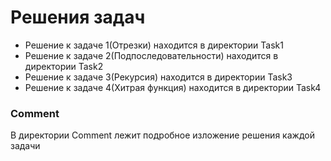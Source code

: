 # Решения задач
- Решение к задаче 1(Отрезки) находится в директории Task1
- Решение к задаче 2(Подпоследовательности) находится в директории Task2
- Решение к задаче 3(Рекурсия) находится в директории Task3
- Решение к задаче 4(Хитрая функция) находится в директории Task4

### Comment
В директории Comment лежит подробное изложение решения каждой задачи
